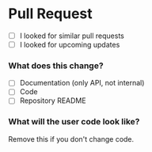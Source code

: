 # Pull Request

- [ ] I looked for similar pull requests
- [ ] I looked for upcoming updates

### What does this change?
- [ ] Documentation (only API, not internal)
- [ ] Code
- [ ] Repository README

### What will the user code look like?
Remove this if you don't change code.

